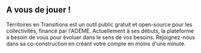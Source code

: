 ## A vous de jouer !

Territoires en Transitions est un outil public gratuit et open-source pour les collectivités, financé par l'ADEME.
Actuellement à ses débuts, la plateforme a besoin de vous pour évoluer dans le sens de vos besoins.
Rejoignez-nous dans sa co-construction en créant votre compte en moins d'une minute.

